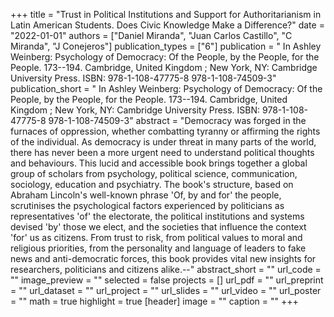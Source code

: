 +++
title = "Trust in Political Institutions and Support for Authoritarianism in Latin American Students. Does Civic Knowledge Make a Difference?"
date = "2022-01-01"
authors = ["Daniel Miranda", "Juan Carlos Castillo", "C Miranda", "J Conejeros"]
publication_types = ["6"]
publication = " In Ashley Weinberg: Psychology of Democracy: Of the People, by the People, for the People.  173--194. Cambridge, United Kingdom ; New York, NY: Cambridge University Press. ISBN: 978-1-108-47775-8 978-1-108-74509-3"
publication_short = " In Ashley Weinberg: Psychology of Democracy: Of the People, by the People, for the People.  173--194. Cambridge, United Kingdom ; New York, NY: Cambridge University Press. ISBN: 978-1-108-47775-8 978-1-108-74509-3"
abstract = "Democracy was forged in the furnaces of oppression, whether combatting tyranny or affirming the rights of the individual. As democracy is under threat in many parts of the world, there has never been a more urgent need to understand political thoughts and behaviours. This lucid and accessible book brings together a global group of scholars from psychology, political science, communication, sociology, education and psychiatry. The book's structure, based on Abraham Lincoln's well-known phrase 'Of, by and for' the people, scrutinises the psychological factors experienced by politicians as representatives 'of' the electorate, the political institutions and systems devised 'by' those we elect, and the societies that influence the context 'for' us as citizens. From trust to risk, from political values to moral and religious priorities, from the personality and language of leaders to fake news and anti-democratic forces, this book provides vital new insights for researchers, politicians and citizens alike.--"
abstract_short = ""
url_code = ""
image_preview = ""
selected = false
projects = []
url_pdf = ""
url_preprint = ""
url_dataset = ""
url_project = ""
url_slides = ""
url_video = ""
url_poster = ""
math = true
highlight = true
[header]
image = ""
caption = ""
+++
